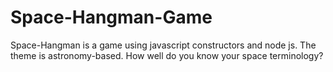 # Space-Hangman-Game

Space-Hangman is a game using javascript constructors and node js.  The theme is astronomy-based.  How well do you know your space terminology?